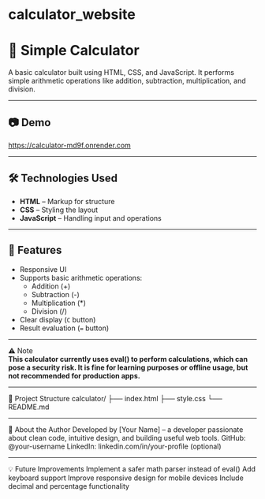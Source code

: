 # calculator_website

# 🧮 Simple Calculator

A basic calculator built using HTML, CSS, and JavaScript. It performs simple arithmetic operations like addition, subtraction, multiplication, and division.

---

## 📷 Demo

https://calculator-md9f.onrender.com

---

## 🛠️ Technologies Used

- **HTML** – Markup for structure
- **CSS** – Styling the layout
- **JavaScript** – Handling input and operations

---

## 🚀 Features

- Responsive UI
- Supports basic arithmetic operations:
  - Addition (+)
  - Subtraction (-)
  - Multiplication (*)
  - Division (/)
- Clear display (`C` button)
- Result evaluation (`=` button)

---

⚠️ Note<br>
<b>This calculator currently uses eval() to perform calculations, which can pose a security risk. It is fine for learning purposes or offline usage, but not recommended for production apps.</b>

---

📂 Project Structure
calculator/
├── index.html
├── style.css
└── README.md

---

🙋 About the Author
Developed by [Your Name] – a developer passionate about clean code, intuitive design, and building useful web tools.
GitHub: @your-username
LinkedIn: linkedin.com/in/your-profile (optional)

---

💡 Future Improvements
Implement a safer math parser instead of eval()
Add keyboard support
Improve responsive design for mobile devices
Include decimal and percentage functionality


